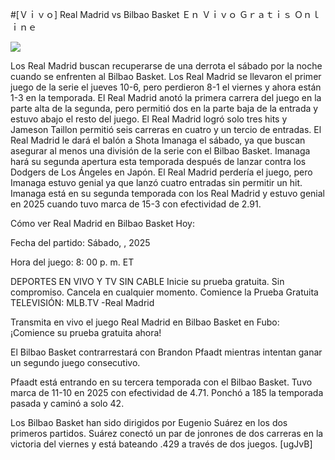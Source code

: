 #[Ｖｉｖｏ] Real Madrid vs Bilbao Basket Ｅｎ Ｖｉｖｏ Ｇｒａｔｉｓ Ｏｎｌｉｎｅ  
  
  
[![](https://i.imgur.com/qSNzIqt.png)](https://movie.rssnews.media/eRrJzUlbH.php)  
  
Los Real Madrid buscan recuperarse de una derrota el sábado por la noche cuando se enfrenten al Bilbao Basket. Los Real Madrid se llevaron el primer juego de la serie el jueves 10-6, pero perdieron 8-1 el viernes y ahora están 1-3 en la temporada. El Real Madrid anotó la primera carrera del juego en la parte alta de la segunda, pero permitió dos en la parte baja de la entrada y estuvo abajo el resto del juego. El Real Madrid logró solo tres hits y Jameson Taillon permitió seis carreras en cuatro y un tercio de entradas. El Real Madrid le dará el balón a Shota Imanaga el sábado, ya que buscan asegurar al menos una división de la serie con el Bilbao Basket. Imanaga hará su segunda apertura esta temporada después de lanzar contra los Dodgers de Los Ángeles en Japón. El Real Madrid perdería el juego, pero Imanaga estuvo genial ya que lanzó cuatro entradas sin permitir un hit. Imanaga está en su segunda temporada con los Real Madrid y estuvo genial en 2025 cuando tuvo marca de 15-3 con efectividad de 2.91.

Cómo ver Real Madrid en Bilbao Basket Hoy:

Fecha del partido: Sábado, , 2025

Hora del juego: 8: 00 p. m. ET

DEPORTES EN VIVO Y TV SIN CABLE
Inicie su prueba gratuita. Sin compromiso. Cancela en cualquier momento.
Comience la Prueba Gratuita
TELEVISIÓN: MLB.TV -Real Madrid

Transmita en vivo el juego Real Madrid en Bilbao Basket en Fubo: ¡Comience su prueba gratuita ahora! 

El Bilbao Basket contrarrestará con Brandon Pfaadt mientras intentan ganar un segundo juego consecutivo.

Pfaadt está entrando en su tercera temporada con el Bilbao Basket. Tuvo marca de 11-10 en 2025 con efectividad de 4.71. Ponchó a 185 la temporada pasada y caminó a solo 42.

Los Bilbao Basket han sido dirigidos por Eugenio Suárez en los dos primeros partidos. Suárez conectó un par de jonrones de dos carreras en la victoria del viernes y está bateando .429 a través de dos juegos. [ugJvB]